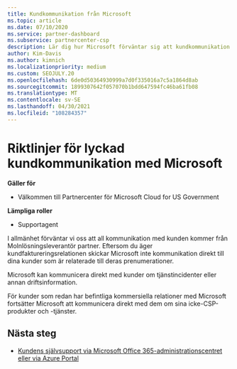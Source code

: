 ```yaml
---
title: Kundkommunikation från Microsoft
ms.topic: article
ms.date: 07/10/2020
ms.service: partner-dashboard
ms.subservice: partnercenter-csp
description: Lär dig hur Microsoft förväntar sig att kundkommunikation sker mellan kunder och partner i Molnlösningsleverantör program.
author: Kim-Davis
ms.author: kimnich
ms.localizationpriority: medium
ms.custom: SEOJULY.20
ms.openlocfilehash: 6de0d50364930999a7d0f335016a7c5a1864d8ab
ms.sourcegitcommit: 1899307642f057070b1bdd647594fc46ba61fb08
ms.translationtype: MT
ms.contentlocale: sv-SE
ms.lasthandoff: 04/30/2021
ms.locfileid: "108284357"
---
```

# <a name="guidelines-for-successful-customer-communication-with-microsoft"></a>Riktlinjer för lyckad kundkommunikation med Microsoft

**Gäller för**

- Välkommen till Partnercenter för Microsoft Cloud for US Government

**Lämpliga roller**

- Supportagent

I allmänhet förväntar vi oss att all kommunikation med kunden kommer från Molnlösningsleverantör partner. Eftersom du äger kundfaktureringsrelationen skickar Microsoft inte kommunikation direkt till dina kunder som är relaterade till deras prenumerationer.

Microsoft kan kommunicera direkt med kunder om tjänstincidenter eller annan driftsinformation.

För kunder som redan har befintliga kommersiella relationer med Microsoft fortsätter Microsoft att kommunicera direkt med dem om sina icke-CSP-produkter och -tjänster.

## <a name="next-steps"></a>Nästa steg

- [Kundens självsupport via Microsoft Office 365-administrationscentret eller via Azure Portal](customer-self-support.md)
